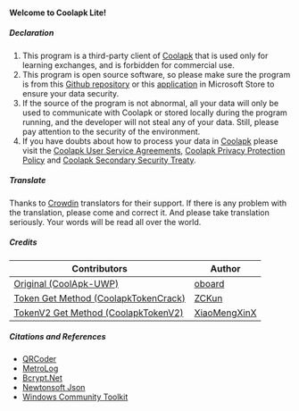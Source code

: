 #### Welcome to Coolapk Lite!

##### Declaration
1. This program is a third-party client of [Coolapk](https://coolapk.com) that is used only for learning exchanges, and is forbidden for commercial use.
2. This program is open source software, so please make sure the program is from this [Github repository](https://github.com/Coolapk-UWP/Coolapk-Lite) or this [application](https://www.microsoft.com/store/apps/9NB8J1BH0D7T) in Microsoft Store to ensure your data security.
3. If the source of the program is not abnormal, all your data will only be used to communicate with Coolapk or stored locally during the program running, and the developer will not steal any of your data. Still, please pay attention to the security of the environment.
4. If you have doubts about how to process your data in [Coolapk](https://coolapk.com) please visit the [Coolapk User Service Agreements](https://m.coolapk.com/mp/user/agreement), [Coolapk Privacy Protection Policy](https://m.coolapk.com/mp/user/privacy) and [Coolapk Secondary Security Treaty](https://m.coolapk.com/mp/user/ershouAgreement).

##### Translate
Thanks to [Crowdin](https://crowdin.com/project/CoolapkLite "Crowdin") translators for their support. If there is any problem with the translation, please come and correct it. And please take translation seriously. Your words will be read all over the world.

##### Credits
| Contributors                                                                              | Author                                          |
| ----------------------------------------------------------------------------------------- | ----------------------------------------------- |
| [Original (CoolApk-UWP)](https://github.com/oboard/CoolApk-UWP)                           | [oboard](https://github.com/oboard)             |
| [Token Get Method (CoolapkTokenCrack)](https://github.com/ZCKun/CoolapkTokenCrack)        | [ZCKun](https://github.com/ZCKun)               |
| [TokenV2 Get Method (CoolapkTokenV2)](https://github.com/XiaoMengXinX/FuckCoolapkTokenV2) | [XiaoMengXinX](https://github.com/XiaoMengXinX) |

##### Citations and References
- [QRCoder](https://github.com/codebude/QRCoder "QRCoder")
- [MetroLog](https://github.com/novotnyllc/MetroLog "MetroLog")
- [Bcrypt.Net](https://github.com/BcryptNet/bcrypt.net "Bcrypt.Net")
- [Newtonsoft Json](https://www.newtonsoft.com/json "Newtonsoft Json")
- [Windows Community Toolkit](https://github.com/CommunityToolkit/WindowsCommunityToolkit "Windows Community Toolkit")
